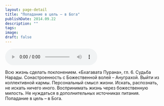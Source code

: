 ```yaml
---
layout: page-detail
title: "Попадание в цель – в Бога"
publishDate: 2014.09.22
description: ""
tags:
image:
draft: false
---
```


<audio title="2014.09.22 - Попадание в цель – в Бога.mp3" src="/upload/iblock/b18/b182a28c42ae079ec1c1953d45f5a672.mp3" controls=""></audio>

 Всю жизнь сделать поклонением. «Бхагавата Пурана», гл. 6\. Судьба Нарады. Сонастроенность с Божественной волей – Ануграхой. Выйти из коллективной кармы. Персональный смысл жизни. Искать, распознать, не искать ничего иного. Воспринимать жизнь через божественную милость. Не нуждаться в дополнительных источниках питания. Попадание в цель – в Бога. 

  
